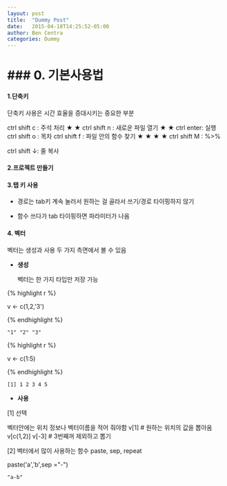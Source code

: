 ```yaml
---
layout: post
title:  "Dummy Post"
date:   2015-04-18T14:25:52-05:00
author: Ben Centra
categories: Dummy
---
```




# ### 0. 기본사용법

#### 1.단축키
단축키 사용은 시간 효율을 증대시키는 중요한 부분

ctrl shift c : 주석 처리  ★ ★ 
ctrl shift n : 새로운 파일 열기 ★ ★ 
ctrl enter: 실행
ctrl shift o : 목차
ctrl shift f : 파일 안의 함수 찾기 ★ ★ ★ ★
ctrl shift M : %>% 

ctrl shift ↓: 줄 복사

#### 2.프로젝트 만들기

#### 3.탭 키 사용
- 경로는 tab키 계속 눌러서 원하는 걸 골라서 쓰기/경로 타이핑하지 않기

- 함수 쓰다가 tab 타이핑하면 파라미터가 나옴

#### 4. 벡터

벡터는 생성과 사용 두 가지 측면에서 볼 수 있음

- **생성**

  벡터는 한 가지 타입만 저장 가능

  

{% highlight r %}

v <- c(1,2,'3')

{% endhighlight %}  

```
"1" "2" "3"
```



{% highlight r %}

v <- c(1:5)

{% endhighlight %}  

```
[1] 1 2 3 4 5
```



- **사용**

[1] 선택

벡터안에는 위치 정보나 벡터이름을 적어 줘야함 
v[1] # 원하는 위치의 값을 뽑아옴
v[c(1,2)]
v[-3] # 3번째꺼 제외하고 뽑기



[2] 벡터에서 많이 사용하는 함수 paste, sep, repeat


 paste('a','b',sep ="-")

```
"a-b"
```



